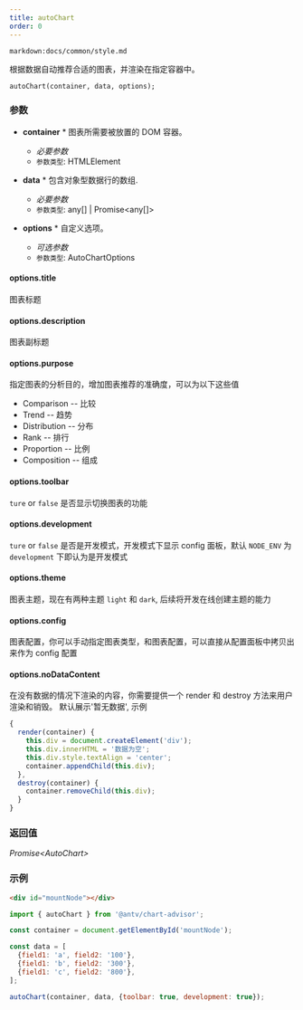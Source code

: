 ```yaml
---
title: autoChart
order: 0
---
```


`markdown:docs/common/style.md`

<div class="doc-md">

根据数据自动推荐合适的图表，并渲染在指定容器中。

```sign
autoChart(container, data, options);
```

### 参数

* **container** * 图表所需要被放置的 DOM 容器。
  * _必要参数_
  * `参数类型`: HTMLElement

* **data** * 包含对象型数据行的数组.
  * _必要参数_
  * `参数类型`: any[] | Promise<any[]>

* **options** * 自定义选项。
  * _可选参数_
  * `参数类型`: AutoChartOptions

#### options.title

图表标题

#### options.description

图表副标题

#### options.purpose

指定图表的分析目的，增加图表推荐的准确度，可以为以下这些值

* Comparison -- 比较
* Trend -- 趋势
* Distribution -- 分布
* Rank -- 排行
* Proportion -- 比例
* Composition -- 组成

#### options.toolbar

`ture` or `false` 是否显示切换图表的功能

#### options.development

`ture` or `false` 是否是开发模式，开发模式下显示 config 面板，默认 `NODE_ENV` 为 `development` 下即认为是开发模式

#### options.theme

图表主题，现在有两种主题 `light` 和 `dark`, 后续将开发在线创建主题的能力

#### options.config

图表配置，你可以手动指定图表类型，和图表配置，可以直接从配置面板中拷贝出来作为 config 配置

#### options.noDataContent

在没有数据的情况下渲染的内容，你需要提供一个 render 和 destroy 方法来用户渲染和销毁。 默认展示'暂无数据', 示例

```ts
{
  render(container) {
    this.div = document.createElement('div');
    this.div.innerHTML = '数据为空';
    this.div.style.textAlign = 'center';
    container.appendChild(this.div);
  },
  destroy(container) {
    container.removeChild(this.div);
  }
}
```

### 返回值

*Promise\<AutoChart\>*

### 示例

```html
<div id="mountNode"></div>
```

```js
import { autoChart } from '@antv/chart-advisor';

const container = document.getElementById('mountNode');

const data = [
  {field1: 'a', field2: '100'},
  {field1: 'b', field2: '300'},
  {field1: 'c', field2: '800'},
];

autoChart(container, data, {toolbar: true, development: true});
```

</div>
